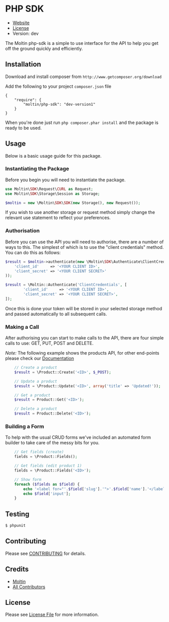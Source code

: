 # PHP SDK

* [Website](http://moltin.com)
* [License](https://github.com/moltin/php-sdk/master/LICENSE)
* Version: dev

The Moltin php-sdk is a simple to use interface for the API to help you get off the ground quickly and efficiently.

## Installation
Download and install composer from `http://www.getcomposer.org/download`

Add the following to your project `composer.json` file
```
{
    "require": {
        "moltin/php-sdk": "dev-version1"
    }
}
```
When you're done just run `php composer.phar install` and the package is ready to be used.

## Usage

Below is a basic usage guide for this package.

### Instantiating the Package

Before you begin you will need to instantiate the package.

``` php
use Moltin\SDK\Request\CURL as Request;
use Moltin\SDK\Storage\Session as Storage;

$moltin = new \Moltin\SDK\SDK(new Storage(), new Request());
```

If you wish to use another storage or request method simply change the relevant use statement to reflect your preferences.

### Authorisation

Before you can use the API you will need to authorise, there are a number of ways to this. The simplest of which is to use the "client credentials" method. You can do this as follows:

``` php
$result = $moltin->authenticate(new \Moltin\SDK\Authenticate\ClientCredentials(), array(
	'client_id'     => '<YOUR CLIENT ID>',
	'client_secret' => '<YOUR CLIENT SECRET>'
));

$result = \Moltin::Authenticate('ClientCredentials', [
        'client_id'     => '<YOUR CLIENT ID>',
        'client_secret' => '<YOUR CLIENT SECRET>',
]);
```

Once this is done your token will be stored in your selected storage method and passed automatically to all subsequent calls.

### Making a Call

After authorising you can start to make calls to the API, there are four simple calls to use: GET, PUT, POST and DELETE.

*Note:* The following example shows the products API, for other end-points please check our [Documentation](http://docs.molt.in)

``` php
	// Create a product
	$result = \Product::Create('<ID>', $_POST);

	// Update a product
	$result = \Product::Update('<ID>', array('title' => 'Updated!'));

	// Get a product
	$result = Product::Get('<ID>');

	// Delete a product
	$result = Product::Delete('<ID>');
```

### Building a Form

To help with the usual CRUD forms we've included an automated form builder to take care of the messy bits for you.

``` php
	// Get fields (create)
	fields = \Product::Fields();

	// Get fields (edit product 1)
	fields = \Product::Fields('<ID>');

	// Show form
	foreach ($fields as $field) {
		echo '<label for="'.$field['slug'].'">'.$field['name'].'</label>';
		echo $field['input'];
	}
```

## Testing

``` bash
$ phpunit
```

## Contributing

Please see [CONTRIBUTING](CONTRIBUTING.md) for details.


## Credits

- [Moltin](https://github.com/moltin)
- [All Contributors](https://github.com/moltin/php-sdk/contributors)


## License

Please see [License File](LICENSE) for more information.
